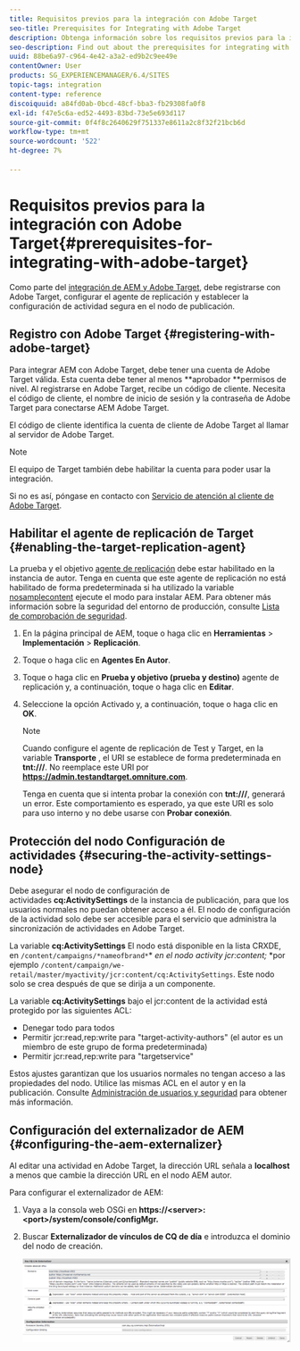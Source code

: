 ```yaml
---
title: Requisitos previos para la integración con Adobe Target
seo-title: Prerequisites for Integrating with Adobe Target
description: Obtenga información sobre los requisitos previos para la integración con Adobe Target.
seo-description: Find out about the prerequisites for integrating with Adobe Target.
uuid: 88be6a97-c964-4e42-a3a2-ed9b2c9ee49e
contentOwner: User
products: SG_EXPERIENCEMANAGER/6.4/SITES
topic-tags: integration
content-type: reference
discoiquuid: a84fd0ab-0bcd-48cf-bba3-fb29308fa0f8
exl-id: f47e5c6a-ed52-4493-83bd-73e5e693d117
source-git-commit: 0f4f8c2640629f751337e8611a2c8f32f21bcb6d
workflow-type: tm+mt
source-wordcount: '522'
ht-degree: 7%

---
```


# Requisitos previos para la integración con Adobe Target{#prerequisites-for-integrating-with-adobe-target}

Como parte del [integración de AEM y Adobe Target](/help/sites-administering/target.md), debe registrarse con Adobe Target, configurar el agente de replicación y establecer la configuración de actividad segura en el nodo de publicación.

## Registro con Adobe Target {#registering-with-adobe-target}

Para integrar AEM con Adobe Target, debe tener una cuenta de Adobe Target válida. Esta cuenta debe tener al menos **aprobador **permisos de nivel. Al registrarse en Adobe Target, recibe un código de cliente. Necesita el código de cliente, el nombre de inicio de sesión y la contraseña de Adobe Target para conectarse AEM Adobe Target.

El código de cliente identifica la cuenta de cliente de Adobe Target al llamar al servidor de Adobe Target.

>[!NOTE]
>
>El equipo de Target también debe habilitar la cuenta para poder usar la integración.
>
>
>Si no es así, póngase en contacto con [Servicio de atención al cliente de Adobe Target](https://experienceleague.adobe.com/docs/target/using/cmp-resources-and-contact-information.html).

## Habilitar el agente de replicación de Target {#enabling-the-target-replication-agent}

La prueba y el objetivo [agente de replicación](/help/sites-deploying/replication.md) debe estar habilitado en la instancia de autor. Tenga en cuenta que este agente de replicación no está habilitado de forma predeterminada si ha utilizado la variable [nosamplecontent](/help/sites-deploying/configure-runmodes.md#using-samplecontent-and-nosamplecontent) ejecute el modo para instalar AEM. Para obtener más información sobre la seguridad del entorno de producción, consulte [Lista de comprobación de seguridad](/help/sites-administering/security-checklist.md).

1. En la página principal de AEM, toque o haga clic en **Herramientas** > **Implementación** > **Replicación**.
1. Toque o haga clic en **Agentes En Autor**.
1. Toque o haga clic en **Prueba y objetivo (prueba y destino)** agente de replicación y, a continuación, toque o haga clic en **Editar**.
1. Seleccione la opción Activado y, a continuación, toque o haga clic en **OK**.

   >[!NOTE]
   >
   >Cuando configure el agente de replicación de Test y Target, en la variable **Transporte** , el URI se establece de forma predeterminada en **tnt:///**. No reemplace este URI por **https://admin.testandtarget.omniture.com**.
   >
   >Tenga en cuenta que si intenta probar la conexión con **tnt:///**, generará un error. Este comportamiento es esperado, ya que este URI es solo para uso interno y no debe usarse con **Probar conexión**.

## Protección del nodo Configuración de actividades {#securing-the-activity-settings-node}

Debe asegurar el nodo de configuración de actividades **cq:ActivitySettings** de la instancia de publicación, para que los usuarios normales no puedan obtener acceso a él. El nodo de configuración de la actividad solo debe ser accesible para el servicio que administra la sincronización de actividades en Adobe Target.

La variable **cq:ActivitySettings** El nodo está disponible en la lista CRXDE, en `/content/campaigns/*nameofbrand*`* *en el nodo activity jcr:content;* *por ejemplo `/content/campaign/we-retail/master/myactivity/jcr:content/cq:ActivitySettings`. Este nodo solo se crea después de que se dirija a un componente.

La variable **cq:ActivitySettings** bajo el jcr:content de la actividad está protegido por las siguientes ACL:

* Denegar todo para todos
* Permitir jcr:read,rep:write para &quot;target-activity-authors&quot; (el autor es un miembro de este grupo de forma predeterminada)
* Permitir jcr:read,rep:write para &quot;targetservice&quot;

Estos ajustes garantizan que los usuarios normales no tengan acceso a las propiedades del nodo. Utilice las mismas ACL en el autor y en la publicación. Consulte [Administración de usuarios y seguridad](/help/sites-administering/security.md) para obtener más información.

## Configuración del externalizador de AEM {#configuring-the-aem-externalizer}

Al editar una actividad en Adobe Target, la dirección URL señala a **localhost** a menos que cambie la dirección URL en el nodo AEM autor.

Para configurar el externalizador de AEM:

1. Vaya a la consola web OSGi en **https://&lt;server>:&lt;port>/system/console/configMgr.**
1. Buscar **Externalizador de vínculos de CQ de día** e introduzca el dominio del nodo de creación.

   ![chlimage_1-120](assets/chlimage_1-120.png)
